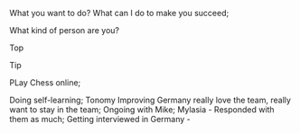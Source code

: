 What you want to do?
What can I do to make you succeed;


What kind of person are you?

Top

Tip

PLay Chess online; 


Doing self-learning; 
Tonomy
Improving Germany
really love the team, really want to stay in the team;
Ongoing with Mike; 
Mylasia - Responded with them as much; 
Getting interviewed in Germany - 